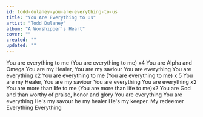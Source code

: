 ```yaml
---
id: todd-dulaney-you-are-everything-to-us
title: "You Are Everything to Us"
artist: "Todd Dulaney"
album: "A Worshipper's Heart"
cover: ""
created: ""
updated: ""
---
```


You are everything to me (You are everything to me) x4
You are Alpha and Omega
You are my Healer, You are my saviour
You are everything You are everything x2
You are everything to me (You are everything to me) x 5
You are my Healer, You are my saviour
You are everything You are everything x2
You are more than life to me (You are more than life to me)x2
You are God and than worthy of praise, honor and glory
You are everything You are everything
He's my savour he my healer
He's my keeper.
My redeemer
Everything Everything